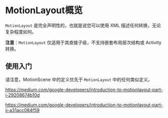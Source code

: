 # MotionLayout概览

`MotionLayout` 是完全声明性的，也就是说您可以使用 XML 描述任何转换，无论复杂程度如何。

**注意**：`MotionLayout` 仅适用于其直接子级，不支持嵌套布局层次结构或 Activity 转换。

## 使用入门

请注意，MotionScene 中的定义优先于 `MotionLayout` 中的任何类似定义。

https://medium.com/google-developers/introduction-to-motionlayout-part-i-29208674b10d

https://medium.com/google-developers/introduction-to-motionlayout-part-ii-a31acc084f59
